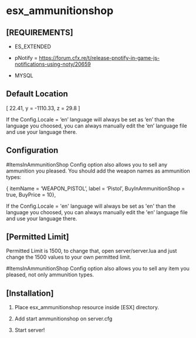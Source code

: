 # esx_ammunitionshop

## [REQUIREMENTS]

- ES_EXTENDED

- pNotify = https://forum.cfx.re/t/release-pnotify-in-game-js-notifications-using-noty/20659

- MYSQL

## Default Location ##

[ 22.41, y = -1110.33, z = 29.8 ]

If the Config.Locale = ‘en’ language will always be set as ‘en’ than the language you choosed, you can always
manually edit the ‘en’ language file and use your language there.

## Configuration ##

#ItemsInAmmunitionShop Config option also allows you to sell any ammunition you pleased.
You should add the weapon names as ammunition types:

{ itemName = ‘WEAPON_PISTOL’, label = ‘Pistol’, BuyInAmmunitionShop = true, BuyPrice = 10},

If the Config.Locale = 'en' language will always be set as 'en' than the language you choosed, you can always
manually edit the 'en' language file and use your language there.


## [Permitted Limit] ##
Permitted Limit is 1500, to change that, open server/server.lua and just change the 1500 values to your own permitted limit.

 
#ItemsInAmmunitionShop Config option also allows you to sell any item you pleased, not only ammunition types.


## [Installation] ##

1. Place esx_ammunitionshop resource inside [ESX] directory.

2. Add start ammunitionshop on server.cfg

3. Start server!
